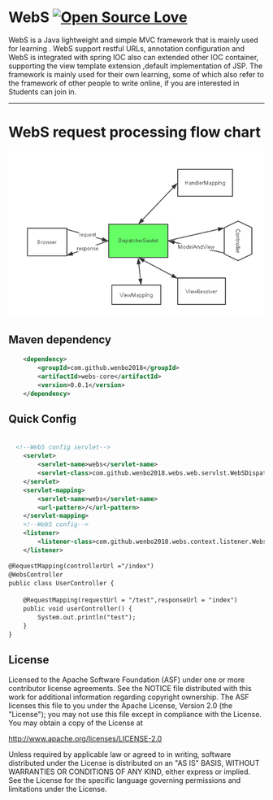 WebS
[![Open Source Love](https://badges.frapsoft.com/os/v1/open-source.svg?v=102)](https://github.com/wenbo2018/fox/)
==================================
WebS is a  Java lightweight and simple MVC framework that is mainly used for learning . WebS support restful URLs, annotation configuration and WebS is integrated with spring
IOC also can extended  other IOC container, supporting the view template extension ,default implementation of JSP. The framework is mainly used for their
 own learning, some of which also refer to the framework of other people to write online, if you are interested in
Students can join in.
---------------------------- -------
WebS request processing flow chart
==================================
 ![image](https://github.com/wenbo2018/WebS/blob/master/webs.png)

 ## Maven dependency

```xml
    <dependency>
        <groupId>com.github.wenbo2018</groupId>
        <artifactId>webs-core</artifactId>
        <version>0.0.1</version>
    </dependency>

```

 ## Quick Config

```xml

  <!--WebS config servlet-->
    <servlet>
        <servlet-name>webs</servlet-name>
        <servlet-class>com.github.wenbo2018.webs.web.servlst.WebSDispatchServlet</servlet-class>
    </servlet>
    <servlet-mapping>
        <servlet-name>webs</servlet-name>
        <url-pattern>/</url-pattern>
    </servlet-mapping>
    <!--WebS config-->
    <listener>
        <listener-class>com.github.wenbo2018.webs.context.listener.WebsContextLoaderListener</listener-class>
    </listener>

```


```xml
@RequestMapping(controllerUrl ="/index")
@WebsController
public class UserController {

    @RequestMapping(requestUrl = "/test",responseUrl = "index")
    public void userController() {
        System.out.println("test");
    }
}

```

##  License

Licensed to the Apache Software Foundation (ASF) under one or more contributor license agreements. See the NOTICE file distributed with this work for additional information regarding copyright ownership. The ASF licenses this file to you under the Apache License, Version 2.0 (the "License"); you may not use this file except in compliance with the License. You may obtain a copy of the License at

http://www.apache.org/licenses/LICENSE-2.0

Unless required by applicable law or agreed to in writing, software distributed under the License is distributed on an "AS IS" BASIS, WITHOUT WARRANTIES OR CONDITIONS OF ANY KIND, either express or implied. See the License for the specific language governing permissions and limitations under the License.